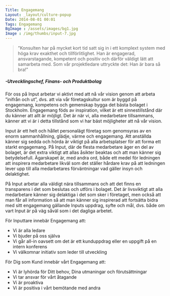 ```yaml
---
Title: Engagemang
Layout: _layout/culture-popup
Date: 2014-08-01 00:01
Tags: Engagemang
BgImage : /assets/images/bg1.jpg
Image : /img/thumbs/input-7.jpg
---
```


>”Konsulten har på mycket kort tid satt sig in i ett komplext system med höga krav exakthet och tillförlitlighet. Han är engagerad, ansvarstagande, kompetent och positiv och därför väldigt lätt att samarbeta med. Som vår projektledare uttryckte det: Han är bara så bra!”
##### -Utvecklingschef, Finans- och Produktbolag

För oss på Input arbetar vi aktivt med att nå vår vision genom att arbeta ”inifrån och ut”, dvs. att via vår företagskultur som är byggd på engagemang, kompetens och gemenskap bygga det bästa bolaget i Stockholm. Engagemang föds av inspiration, vilket är ett sinnestillstånd där du känner att allt är möjligt. Det är när vi, alla medarbetare tillsammans, känner att vi är i detta tillstånd som vi har bäst möjligheter att nå vår vision. 

Input är ett helt och hållet personalägt företag som genomsyras av en enorm sammanhållning, glädje, värme och engagemang. Att anställda känner sig sedda och hörda är viktigt på alla arbetsplatser för att forma ett starkt engagemang. På Input, där de flesta medarbetare äger en del av bolaget, är det extra viktigt att allas åsikter beaktas och att man känner sig betydelsefull. Ägarskapet är, med andra ord, både ett medel för ledningen att inspirera medarbetare likväl som det ställer hårdare krav på att ledningen lever upp till alla medarbetares förväntningar vad gäller insyn och delaktighet.

På Input arbetar alla väldigt nära tillsammans och att det finns en transparens i det som beslutas och utförs i bolaget. Det är livsviktigt att alla medarbetare känner sig delaktiga i det som sker i företaget, men också att man får all information så att man känner sig inspirerad att fortsätta bidra med sitt engagemang gällande Inputs uppdrag, syfte och mål, dvs. både om vart Input är på väg såväl som i det dagliga arbetet.

För Inputtare innebär Engagemang att:

- Vi är alla ledare
- Vi bjuder på oss själva
- Vi går all-in oavsett om det är ett kunduppdrag eller en uppgift på en intern konferens
- Vi välkomnar initiativ som leder till utveckling

För Dig som Kund innebär vårt Engagemang att:

- Vi är lyhörda för Ditt behov, Dina utmaningar och förutsättningar
- Vi tar ansvar för vårt åtagande
- Vi är proaktiva
- Vi är positiva i vårt bemötande med andra
